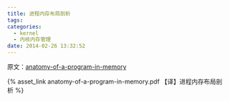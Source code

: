 ```yaml
---
title: 进程内存布局剖析
tags:
categories:
  - kernel
  - 内核内存管理
date: 2014-02-26 13:32:52
---
```


原文：[anatomy-of-a-program-in-memory](http://duartes.org/gustavo/blog/post/anatomy-of-a-program-in-memory)

{% asset_link anatomy-of-a-program-in-memory.pdf 【译】进程内存布局剖析 %}
